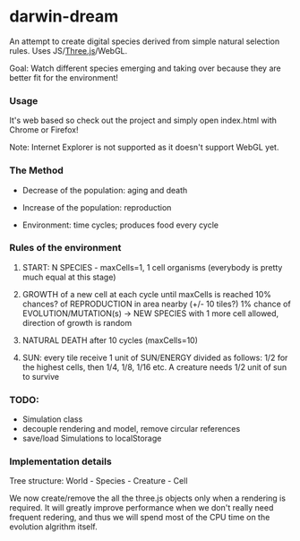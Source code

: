 darwin-dream
============

An attempt to create digital species derived from simple natural selection rules.
Uses JS/[Three.js](http://threejs.org/)/WebGL.

Goal: Watch different species emerging and taking over because they are better fit for the environment!

### Usage

  It's web based so check out the project and simply open index.html with Chrome or Firefox!

  Note: Internet Explorer is not supported as it doesn't support WebGL yet.

### The Method

* Decrease of the population: aging and death

* Increase of the population: reproduction

* Environment: time cycles; produces food every cycle

### Rules of the environment

1) START: N SPECIES - maxCells=1, 1 cell organisms (everybody is pretty much equal at this stage)

2) GROWTH of a new cell at each cycle until maxCells is reached
   10% chances? of REPRODUCTION in area nearby (+/- 10 tiles?)
   1% chance of EVOLUTION/MUTATION(s) -> NEW SPECIES with 1 more cell allowed, direction of growth is random
   
3) NATURAL DEATH after 10 cycles (maxCells=10) 

4) SUN: every tile receive 1 unit of SUN/ENERGY divided as follows:
1/2 for the highest cells, then 1/4, 1/8, 1/16 etc.
A creature needs 1/2 unit of sun to survive


### TODO:
- Simulation class
- decouple rendering and model, remove circular references
- save/load Simulations to localStorage

### Implementation details

Tree structure: World - Species - Creature - Cell

We now create/remove the all the three.js objects only when a rendering is required.
It will greatly improve performance when we don't really need frequent redering,
and thus we will spend most of the CPU time on the evolution algrithm itself.

